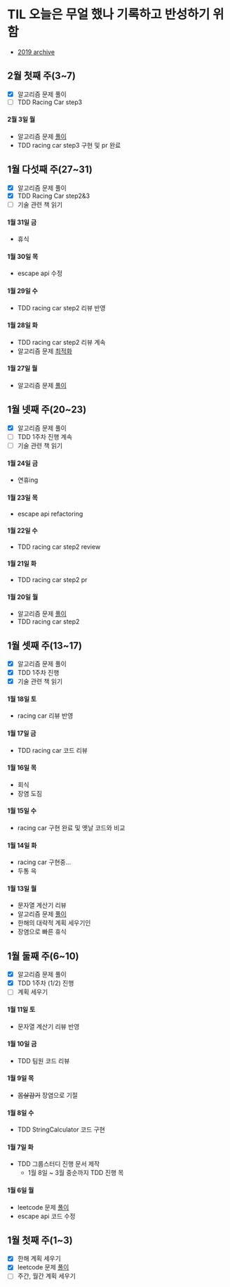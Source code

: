 # TIL 오늘은 무얼 했나 기록하고 반성하기 위함
- [2019 archive](https://github.com/nokchax/TIL/blob/master/archive/2019.md)

## 2월 첫째 주(3~7)
- [x] 알고리즘 문제 풀이
- [ ] TDD Racing Car step3

#### 2월 3일 월
- 알고리즘 문제 [풀이](https://github.com/nokchax/leetcode/blob/master/src/leetcode/Q00732/MyCalendarThree.java)
- TDD racing car step3 구현 및 pr 완료

## 1월 다섯째 주(27~31)
- [x] 알고리즘 문제 풀이
- [x] TDD Racing Car step2&3
- [ ] 기술 관련 책 읽기
#### 1월 31일 금
- 휴식

#### 1월 30일 목
- escape api 수정

#### 1월 29일 수
- TDD racing car step2 리뷰 반영

#### 1월 28일 화
- TDD racing car step2 리뷰 계속
- 알고리즘 문제 [최적화](https://github.com/nokchax/leetcode/blob/master/src/leetcode/Q00051/Solution.java)

#### 1월 27일 월
- 알고리즘 문제 [풀이](https://github.com/nokchax/leetcode/blob/master/src/leetcode/Q00051/Solution.java)

## 1월 넷째 주(20~23)
- [x] 알고리즘 문제 풀이
- [ ] TDD 1주차 진행 계속
- [ ] 기술 관련 책 읽기

#### 1월 24일 금
- 연휴ing

#### 1월 23일 목
- escape api refactoring

#### 1월 22일 수
- TDD racing car step2 review

#### 1월 21일 화
- TDD racing car step2 pr

#### 1월 20일 월
- 알고리즘 문제 [풀이](https://github.com/nokchax/leetcode/blob/master/src/leetcode/Q00778/Solution.java)
- TDD racing car step2

## 1월 셋째 주(13~17)
- [x] 알고리즘 문제 풀이
- [x] TDD 1주차 진행
- [x] 기술 관련 책 읽기

#### 1월 18일 토
- racing car 리뷰 반영

#### 1월 17일 금
- TDD racing car 코드 리뷰

#### 1월 16일 목
- 회식
- 장염 도짐

#### 1월 15일 수
- racing car 구현 완료 및 옛날 코드와 비교

#### 1월 14일 화
- racing car 구현중...
- 두통 윽

#### 1월 13일 월
- 문자열 계산기 리뷰
- 알고리즘 문제 [풀이](https://github.com/nokchax/leetcode/blob/master/src/leetcode/Q00895/FreqStack.java)
- 한해의 대략적 계획 세우기인
- 장염으로 빠른 휴식

## 1월 둘째 주(6~10)
- [x] 알고리즘 문제 풀이
- [x] TDD 1주차 (1/2) 진행
- [ ] 계획 세우기

#### 1월 11일 토
- 문자열 계산기 리뷰 반영

#### 1월 10일 금
- TDD 팀원 코드 리뷰

#### 1월 9일 목
- ~~몸살감기~~ 장염으로 기절

#### 1월 8일 수
- TDD StringCalculator 코드 구현

#### 1월 7일 화
- TDD 그룹스터디 진행 문서 제작
  - 1월 8일 ~ 3월 중순까지 TDD 진행 목

#### 1월 6일 월
- leetcode 문제 [풀이](https://github.com/nokchax/leetcode/blob/master/src/leetcode/Q01284/SolutionUsingBitOperation.java)
- escape api 코드 수정

## 1월 첫째 주(1~3)
- [x] 한해 계획 세우기
- [x] leetcode 문제 [풀이](https://github.com/nokchax/leetcode/blob/master/src/leetcode/Q01255/Solution.java)
- [ ] 주간, 월간 계획 세우기
